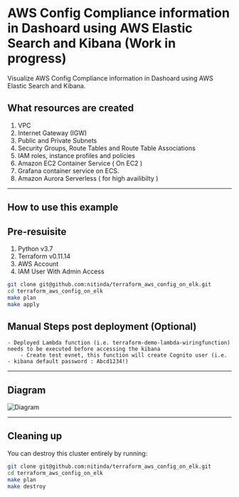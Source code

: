 # AWS Config Compliance information in Dashoard using AWS Elastic Search and Kibana (Work in progress)

Visualize AWS Config Compliance information in Dashoard using AWS Elastic Search and Kibana.


## What resources are created

1. VPC
2. Internet Gateway (IGW)
3. Public and Private Subnets
4. Security Groups, Route Tables and Route Table Associations
5. IAM roles, instance profiles and policies
6. Amazon EC2 Container Service ( On EC2 )
7. Grafana container service on ECS.
9. Amazon Aurora Serverless ( for high availibilty )

----

## How to use this example

## Pre-resuisite

1. Python v3.7
2. Terraform v0.11.14
3. AWS Account
4. IAM User With Admin Access


```bash
git clone git@github.com:nitinda/terraform_aws_config_on_elk.git
cd terraform_aws_config_on_elk
make plan
make apply
```


## Manual Steps post deployment (Optional)

```
- Deployed Lambda function (i.e. terraform-demo-lambda-wiringfunction) needs to be executed before accessing the kibana
    - Create test evnet, this function will create Cognito user (i.e. - kibana default password : Abcd1234!)
```

----

## Diagram

![Diagram](./images/AWSConfig-Kibanaaaa.png)


----

## Cleaning up

You can destroy this cluster entirely by running:

```bash
git clone git@github.com:nitinda/terraform_aws_config_on_elk.git
cd terraform_aws_config_on_elk
make plan
make destroy
```